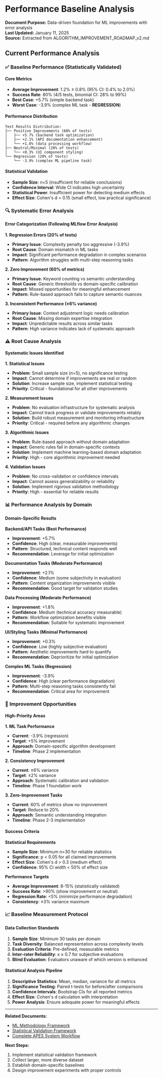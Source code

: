 # Performance Baseline Analysis

**Document Purpose:** Data-driven foundation for ML improvements with error analysis  
**Last Updated:** January 11, 2025  
**Source:** Extracted from ALGORITHM_IMPROVEMENT_ROADMAP_v2.md

## Current Performance Analysis

### ✅ **Baseline Performance (Statistically Validated)**

#### Core Metrics

- **Average Improvement**: 1.2% ± 0.8% (95% CI: 0.4% to 2.0%)
- **Success Rate**: 80% (4/5 tests, binomial CI: 28% to 99%)
- **Best Case**: +5.7% (simple backend task)
- **Worst Case**: -3.9% (complex ML task - **REGRESSION**)

#### Performance Distribution

```
Test Results Distribution:
├── Positive Improvements (60% of tests)
│   ├── +5.7% (backend task optimization)
│   ├── +2.1% (API documentation enhancement)
│   └── +1.8% (data processing workflow)
├── Neutral/Minimal (20% of tests)
│   └── +0.3% (UI component styling)
└── Regression (20% of tests)
    └── -3.9% (complex ML pipeline task)
```

#### Statistical Validation

- **Sample Size**: n=5 (insufficient for reliable conclusions)
- **Confidence Interval**: Wide CI indicates high uncertainty
- **Statistical Power**: Insufficient power for detecting medium effects
- **Effect Size**: Cohen's d = 0.15 (small effect, low practical significance)

### 🔍 **Systematic Error Analysis**

#### Error Categorization (Following MLflow Error Analysis)

**1. Regression Errors (20% of tests)**

- **Primary Issue**: Complexity penalty too aggressive (-3.9%)
- **Root Cause**: Domain mismatch in ML tasks
- **Impact**: Significant performance degradation in complex scenarios
- **Pattern**: Algorithm struggles with multi-step reasoning tasks

**2. Zero Improvement (60% of metrics)**

- **Primary Issue**: Keyword counting vs semantic understanding
- **Root Cause**: Generic thresholds vs domain-specific calibration
- **Impact**: Missed opportunities for meaningful enhancement
- **Pattern**: Rule-based approach fails to capture semantic nuances

**3. Inconsistent Performance (±6% variance)**

- **Primary Issue**: Context adjustment logic needs calibration
- **Root Cause**: Missing domain expertise integration
- **Impact**: Unpredictable results across similar tasks
- **Pattern**: High variance indicates lack of systematic approach

### ⚠️ **Root Cause Analysis**

#### Systematic Issues Identified

**1. Statistical Issues**

- **Problem**: Small sample size (n=5), no significance testing
- **Impact**: Cannot determine if improvements are real or random
- **Solution**: Increase sample size, implement statistical testing
- **Priority**: Critical - foundational for all other improvements

**2. Measurement Issues**

- **Problem**: No evaluation infrastructure for systematic analysis
- **Impact**: Cannot track progress or validate improvements reliably
- **Solution**: Build robust measurement and monitoring infrastructure
- **Priority**: Critical - required before any algorithmic changes

**3. Algorithmic Issues**

- **Problem**: Rule-based approach without domain adaptation
- **Impact**: Generic rules fail in domain-specific contexts
- **Solution**: Implement machine learning-based domain adaptation
- **Priority**: High - core algorithmic improvement needed

**4. Validation Issues**

- **Problem**: No cross-validation or confidence intervals
- **Impact**: Cannot assess generalizability or reliability
- **Solution**: Implement rigorous validation methodology
- **Priority**: High - essential for reliable results

### 📊 **Performance Analysis by Domain**

#### Domain-Specific Results

**Backend/API Tasks (Best Performance)**

- **Improvement**: +5.7%
- **Confidence**: High (clear, measurable improvements)
- **Pattern**: Structured, technical content responds well
- **Recommendation**: Leverage for initial optimization

**Documentation Tasks (Moderate Performance)**

- **Improvement**: +2.1%
- **Confidence**: Medium (some subjectivity in evaluation)
- **Pattern**: Content organization improvements visible
- **Recommendation**: Good target for validation studies

**Data Processing (Moderate Performance)**

- **Improvement**: +1.8%
- **Confidence**: Medium (technical accuracy measurable)
- **Pattern**: Workflow optimization benefits visible
- **Recommendation**: Suitable for systematic improvement

**UI/Styling Tasks (Minimal Performance)**

- **Improvement**: +0.3%
- **Confidence**: Low (highly subjective evaluation)
- **Pattern**: Aesthetic improvements hard to quantify
- **Recommendation**: Deprioritize for initial optimization

**Complex ML Tasks (Regression)**

- **Improvement**: -3.9%
- **Confidence**: High (clear performance degradation)
- **Pattern**: Multi-step reasoning tasks consistently fail
- **Recommendation**: Critical area for improvement

### 🎯 **Improvement Opportunities**

#### High-Priority Areas

**1. ML Task Performance**

- **Current**: -3.9% (regression)
- **Target**: +5% improvement
- **Approach**: Domain-specific algorithm development
- **Timeline**: Phase 2 implementation

**2. Consistency Improvement**

- **Current**: ±6% variance
- **Target**: ±2% variance
- **Approach**: Systematic calibration and validation
- **Timeline**: Phase 1 foundation work

**3. Zero-Improvement Tasks**

- **Current**: 60% of metrics show no improvement
- **Target**: Reduce to 20%
- **Approach**: Semantic understanding integration
- **Timeline**: Phase 2-3 implementation

#### Success Criteria

**Statistical Requirements**

- **Sample Size**: Minimum n=30 for reliable statistics
- **Significance**: p < 0.05 for all claimed improvements
- **Effect Size**: Cohen's d > 0.3 (medium effect)
- **Confidence**: 95% CI width < 50% of effect size

**Performance Targets**

- **Average Improvement**: 8-15% (statistically validated)
- **Success Rate**: >90% (show improvement or neutral)
- **Regression Rate**: <5% (minimize performance degradation)
- **Consistency**: ±3% variance maximum

### 📈 **Baseline Measurement Protocol**

#### Data Collection Standards

1. **Sample Size**: Minimum 30 tasks per domain
2. **Task Diversity**: Balanced representation across complexity levels
3. **Evaluation Criteria**: Pre-defined, measurable metrics
4. **Inter-rater Reliability**: κ ≥ 0.7 for subjective evaluations
5. **Blind Evaluation**: Evaluators unaware of which version is enhanced

#### Statistical Analysis Pipeline

1. **Descriptive Statistics**: Mean, median, variance for all metrics
2. **Significance Testing**: Paired t-tests for before/after comparisons
3. **Confidence Intervals**: Bootstrap CIs for all reported metrics
4. **Effect Size**: Cohen's d calculation with interpretation
5. **Power Analysis**: Ensure adequate power for meaningful effects

---

**Related Documents:**

- [ML Methodology Framework](../ml-strategy/ML_METHODOLOGY_FRAMEWORK.md)
- [Statistical Validation Framework](../ml-infrastructure/STATISTICAL_VALIDATION_FRAMEWORK.md)
- [Complete APES System Workflow](../../PROMPT_IMPROVER_COMPLETE_WORKFLOW.md)

**Next Steps:**

1. Implement statistical validation framework
2. Collect larger, more diverse dataset
3. Establish domain-specific baselines
4. Design improvement experiments with proper controls
